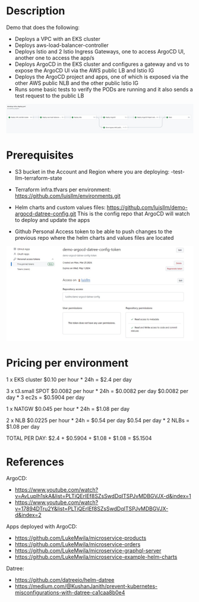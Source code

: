 # Description

Demo that does the following:
- Deploys a VPC with an EKS cluster
- Deploys aws-load-balancer-controller
- Deploys Istio and 2 Istio Ingress Gateways, one to access ArgoCD UI, another one to access the app/s
- Deploys ArgoCD in the EKS cluster and configures a gateway and vs to expose the ArgoCD UI via the AWS public LB and Istio IG
- Deploys the ArgoCD project and apps, one of which is exposed via the other AWS public NLB and the other public Istio IG
- Runs some basic tests to verify the PODs are running and it also sends a test request to the public LB
  
![image workflow](./images/workflow.jpg)

# Prerequisites

- S3 bucket in the Account and Region where you are deploying: <environment>-test-llm-terraform-state
  
- Terraform infra.tfvars per environment: https://github.com/luisllm/environments.git

- Helm charts and custom values files: https://github.com/luisllm/demo-argocd-datree-config.git
This is the config repo that ArgoCD will watch to deploy and update the apps

- Github Personal Access token to be able to push changes to the previous repo where the helm charts and values files are located

![image github_pat](./images/github_pat.jpg)


# Pricing per environment

1 x EKS cluster
$0.10 per hour * 24h = $2.4 per day

3 x t3.small SPOT
$0.0082 per hour * 24h =  $0.0082 per day 
$0.0082 per day * 3 ec2s = $0.5904 per day

1 x NATGW
$0.045 per hour * 24h = $1.08 per day

2 x NLB 
$0.0225 per hour * 24h = $0.54 per day
$0.54 per day * 2 NLBs = $1.08 per day

TOTAL PER DAY: $2.4 + $0.5904 + $1.08 + $1.08 = $5.1504


# References

ArgoCD:
- https://www.youtube.com/watch?v=AvLuplh1skA&list=PLTiQErIEf8SZsSwdDqITSPJvMDBGVJX-d&index=1
- https://www.youtube.com/watch?v=17894DTru2Y&list=PLTiQErIEf8SZsSwdDqITSPJvMDBGVJX-d&index=2

Apps deployed with ArgoCD:
- https://github.com/LukeMwila/microservice-products
- https://github.com/LukeMwila/microservice-orders
- https://github.com/LukeMwila/microservice-graphql-server
- https://github.com/LukeMwila/microservice-example-helm-charts

Datree:
- https://github.com/datreeio/helm-datree
- https://medium.com/@KushanJanith/prevent-kubernetes-misconfigurations-with-datree-ca1caa8b0e4





